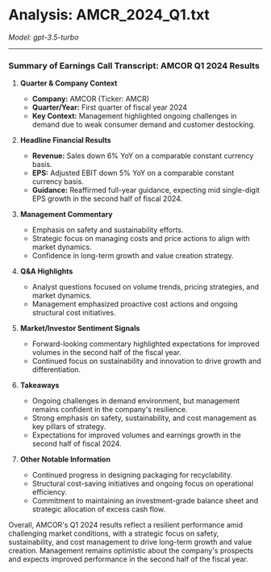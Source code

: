# Analysis: AMCR_2024_Q1.txt

*Model: gpt-3.5-turbo*

---

### Summary of Earnings Call Transcript: AMCOR Q1 2024 Results

1. **Quarter & Company Context**
   - **Company:** AMCOR (Ticker: AMCR)
   - **Quarter/Year:** First quarter of fiscal year 2024
   - **Key Context:** Management highlighted ongoing challenges in demand due to weak consumer demand and customer destocking.

2. **Headline Financial Results**
   - **Revenue:** Sales down 6% YoY on a comparable constant currency basis.
   - **EPS:** Adjusted EBIT down 5% YoY on a comparable constant currency basis.
   - **Guidance:** Reaffirmed full-year guidance, expecting mid single-digit EPS growth in the second half of fiscal 2024.

3. **Management Commentary**
   - Emphasis on safety and sustainability efforts.
   - Strategic focus on managing costs and price actions to align with market dynamics.
   - Confidence in long-term growth and value creation strategy.

4. **Q&A Highlights**
   - Analyst questions focused on volume trends, pricing strategies, and market dynamics.
   - Management emphasized proactive cost actions and ongoing structural cost initiatives.

5. **Market/Investor Sentiment Signals**
   - Forward-looking commentary highlighted expectations for improved volumes in the second half of the fiscal year.
   - Continued focus on sustainability and innovation to drive growth and differentiation.

6. **Takeaways**
   - Ongoing challenges in demand environment, but management remains confident in the company's resilience.
   - Strong emphasis on safety, sustainability, and cost management as key pillars of strategy.
   - Expectations for improved volumes and earnings growth in the second half of fiscal 2024.

7. **Other Notable Information**
   - Continued progress in designing packaging for recyclability.
   - Structural cost-saving initiatives and ongoing focus on operational efficiency.
   - Commitment to maintaining an investment-grade balance sheet and strategic allocation of excess cash flow.

Overall, AMCOR's Q1 2024 results reflect a resilient performance amid challenging market conditions, with a strategic focus on safety, sustainability, and cost management to drive long-term growth and value creation. Management remains optimistic about the company's prospects and expects improved performance in the second half of the fiscal year.